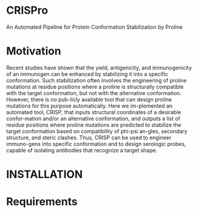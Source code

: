 # CRISPro
An Automated Pipeline for Protein Conformation Stabilization by Proline

# Motivation
Recent studies have shown that the yield, antigenicity, and immunogenicity of an immunogen can be enhanced by stabilizing it into a specific conformation. Such stabilization often involves the engineering of proline mutations at residue positions where a proline is structurally compatible with the target conformation, but not with the alternative conformation. However, there is no pub-licly available tool that can design proline mutations for this purpose automatically. Here we im-plemented an automated tool, CRISP, that inputs structural coordinates of a desirable confor-mation and/or an alternative conformation, and outputs a list of residue positions where proline mutations are predicted to stabilize the target conformation based on compatibility of phi-psi an-gles, secondary structure, and steric clashes. Thus, CRISP can be used to engineer immuno-gens into specific conformation and to design serologic probes, capable of isolating antibodies that recognize a target shape.

# INSTALLATION

# Requirements
